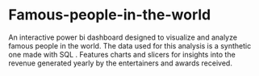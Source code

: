 # Famous-people-in-the-world
An interactive power bi dashboard designed to visualize and analyze famous people in the world. The data used for this analysis is a synthetic one  made with SQL . Features charts   and slicers for insights into the revenue generated yearly by the entertainers and awards received.
